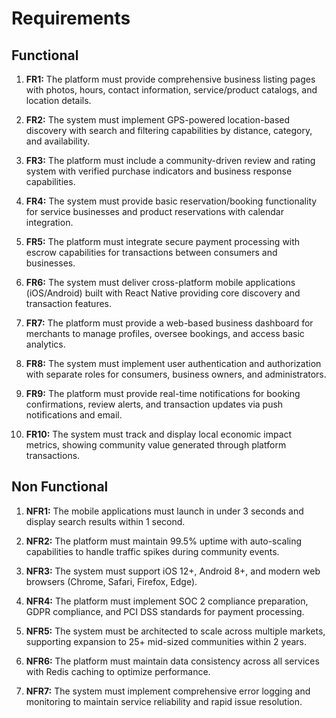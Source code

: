 # Requirements

## Functional

1. **FR1:** The platform must provide comprehensive business listing pages with photos, hours, contact information, service/product catalogs, and location details.

2. **FR2:** The system must implement GPS-powered location-based discovery with search and filtering capabilities by distance, category, and availability.

3. **FR3:** The platform must include a community-driven review and rating system with verified purchase indicators and business response capabilities.

4. **FR4:** The system must provide basic reservation/booking functionality for service businesses and product reservations with calendar integration.

5. **FR5:** The platform must integrate secure payment processing with escrow capabilities for transactions between consumers and businesses.

6. **FR6:** The system must deliver cross-platform mobile applications (iOS/Android) built with React Native providing core discovery and transaction features.

7. **FR7:** The platform must provide a web-based business dashboard for merchants to manage profiles, oversee bookings, and access basic analytics.

8. **FR8:** The system must implement user authentication and authorization with separate roles for consumers, business owners, and administrators.

9. **FR9:** The platform must provide real-time notifications for booking confirmations, review alerts, and transaction updates via push notifications and email.

10. **FR10:** The system must track and display local economic impact metrics, showing community value generated through platform transactions.

## Non Functional

1. **NFR1:** The mobile applications must launch in under 3 seconds and display search results within 1 second.

2. **NFR2:** The platform must maintain 99.5% uptime with auto-scaling capabilities to handle traffic spikes during community events.

3. **NFR3:** The system must support iOS 12+, Android 8+, and modern web browsers (Chrome, Safari, Firefox, Edge).

4. **NFR4:** The platform must implement SOC 2 compliance preparation, GDPR compliance, and PCI DSS standards for payment processing.

5. **NFR5:** The system must be architected to scale across multiple markets, supporting expansion to 25+ mid-sized communities within 2 years.

6. **NFR6:** The platform must maintain data consistency across all services with Redis caching to optimize performance.

7. **NFR7:** The system must implement comprehensive error logging and monitoring to maintain service reliability and rapid issue resolution.
